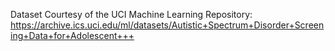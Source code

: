 

Dataset Courtesy of the UCI Machine Learning Repository:  https://archive.ics.uci.edu/ml/datasets/Autistic+Spectrum+Disorder+Screening+Data+for+Adolescent+++